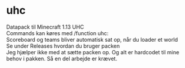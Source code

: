 # uhc
Datapack til Minecraft 1.13 UHC
<br>
Commands kan køres med /function uhc:
<br>
Scoreboard og teams bliver automatisk sat op, når du loader et world
<br>
Se under Releases hvordan du bruger packen
<br>
Jeg hjælper ikke med at sætte packen op. Og alt er hardcodet til mine behov i pakken. Så en del arbejde er krævet.
